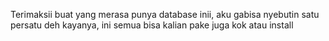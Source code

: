 Terimaksii buat yang merasa punya database inii, aku gabisa nyebutin satu persatu deh kayanya, ini semua bisa kalian pake juga kok atau install
